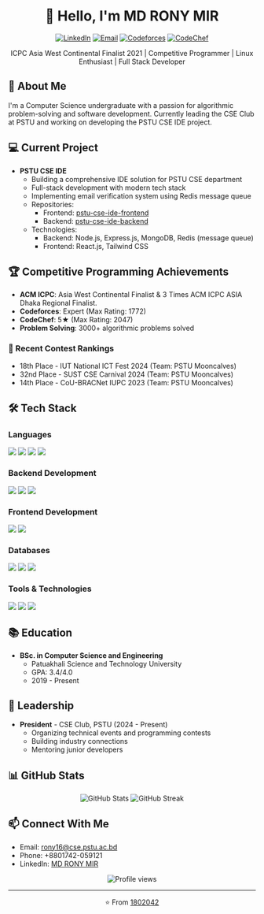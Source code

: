 <h1 align="center">👋 Hello, I'm MD RONY MIR</h1>

<p align="center">
  <a href="https://www.linkedin.com/in/rm1802042"><img src="https://img.shields.io/badge/LinkedIn-0077B5?style=for-the-badge&logo=linkedin&logoColor=white" alt="LinkedIn"/></a>
  <a href="mailto:rony16@cse.pstu.ac.bd"><img src="https://img.shields.io/badge/Email-D14836?style=for-the-badge&logo=gmail&logoColor=white" alt="Email"/></a>
  <a href="https://codeforces.com/profile/1802042"><img src="https://img.shields.io/badge/Codeforces-445f9d?style=for-the-badge&logo=Codeforces&logoColor=white" alt="Codeforces"/></a>
  <a href="https://www.codechef.com/users/dlwlrm4"><img src="https://img.shields.io/badge/CodeChef-5B4638?style=for-the-badge&logo=codechef&logoColor=white" alt="CodeChef"/></a>
</p>

<p align="center">ICPC Asia West Continental Finalist 2021 | Competitive Programmer | Linux Enthusiast | Full Stack Developer</p>

## 🚀 About Me
I'm a Computer Science undergraduate with a passion for algorithmic problem-solving and software development. Currently leading the CSE Club at PSTU and working on developing the PSTU CSE IDE project.

## 💻 Current Project
- **PSTU CSE IDE**
  - Building a comprehensive IDE solution for PSTU CSE department
  - Full-stack development with modern tech stack
  - Implementing email verification system using Redis message queue
  - Repositories:
    - Frontend: [pstu-cse-ide-frontend](https://github.com/1802042/PSTU-CSE-IDE-Frontend)
    - Backend: [pstu-cse-ide-backend](https://github.com/1802042/PSTU-CSE-IDE-Backend)
  - Technologies:
    - Backend: Node.js, Express.js, MongoDB, Redis (message queue)
    - Frontend: React.js, Tailwind CSS

## 🏆 Competitive Programming Achievements
- **ACM ICPC**: Asia West Continental Finalist & 3 Times ACM ICPC ASIA Dhaka Regional Finalist.
- **Codeforces**: Expert (Max Rating: 1772)
- **CodeChef**: 5★ (Max Rating: 2047)
- **Problem Solving**: 3000+ algorithmic problems solved

### 🎯 Recent Contest Rankings
- 18th Place - IUT National ICT Fest 2024 (Team: PSTU Mooncalves)
- 32nd Place - SUST CSE Carnival 2024 (Team: PSTU Mooncalves)
- 14th Place - CoU-BRACNet IUPC 2023 (Team: PSTU Mooncalves)

## 🛠️ Tech Stack

### Languages
<p align="left">
  <img src="https://img.shields.io/badge/C%2B%2B-00599C?style=for-the-badge&logo=c%2B%2B&logoColor=white"/>
  <img src="https://img.shields.io/badge/JavaScript-F7DF1E?style=for-the-badge&logo=javascript&logoColor=black"/>
  <img src="https://img.shields.io/badge/Python-3776AB?style=for-the-badge&logo=python&logoColor=white"/>
  <img src="https://img.shields.io/badge/Java-ED8B00?style=for-the-badge&logo=java&logoColor=white"/>
</p>

### Backend Development
<p align="left">
  <img src="https://img.shields.io/badge/Node.js-339933?style=for-the-badge&logo=nodedotjs&logoColor=white"/>
  <img src="https://img.shields.io/badge/Express.js-000000?style=for-the-badge&logo=express&logoColor=white"/>
  <img src="https://img.shields.io/badge/Redis-DC382D?style=for-the-badge&logo=redis&logoColor=white"/>
</p>

### Frontend Development
<p align="left">
  <img src="https://img.shields.io/badge/React-20232A?style=for-the-badge&logo=react&logoColor=61DAFB"/>
  <img src="https://img.shields.io/badge/Tailwind_CSS-38B2AC?style=for-the-badge&logo=tailwind-css&logoColor=white"/>
</p>

### Databases
<p align="left">
  <img src="https://img.shields.io/badge/MongoDB-4EA94B?style=for-the-badge&logo=mongodb&logoColor=white"/>
  <img src="https://img.shields.io/badge/PostgreSQL-316192?style=for-the-badge&logo=postgresql&logoColor=white"/>
  <img src="https://img.shields.io/badge/MySQL-005C84?style=for-the-badge&logo=mysql&logoColor=white"/>
</p>

### Tools & Technologies
<p align="left">
  <img src="https://img.shields.io/badge/Git-F05032?style=for-the-badge&logo=git&logoColor=white"/>
  <img src="https://img.shields.io/badge/Docker-2CA5E0?style=for-the-badge&logo=docker&logoColor=white"/>
  <img src="https://img.shields.io/badge/Linux-FCC624?style=for-the-badge&logo=linux&logoColor=black"/>
</p>

## 📚 Education
- **BSc. in Computer Science and Engineering**
  - Patuakhali Science and Technology University
  - GPA: 3.4/4.0
  - 2019 - Present

## 👥 Leadership
- **President** - CSE Club, PSTU (2024 - Present)
  - Organizing technical events and programming contests
  - Building industry connections
  - Mentoring junior developers

## 📊 GitHub Stats

<p align="center">
  <img src="https://github-readme-stats.vercel.app/api?username=1802042&show_icons=true&theme=radical" alt="GitHub Stats"/>
  <img src="https://github-readme-streak-stats.herokuapp.com/?user=1802042&theme=radical" alt="GitHub Streak"/>
</p>

## 📫 Connect With Me
- Email: rony16@cse.pstu.ac.bd
- Phone: +8801742-059121
- LinkedIn: [MD RONY MIR](https://www.linkedin.com/in/rm1802042)

<p align="center">
  <img src="https://komarev.com/ghpvc/?username=1802042&label=Profile%20views&color=0e75b6&style=flat" alt="Profile views"/>
</p>

---
<p align="center">⭐️ From <a href="https://github.com/1802042">1802042</a></p>
